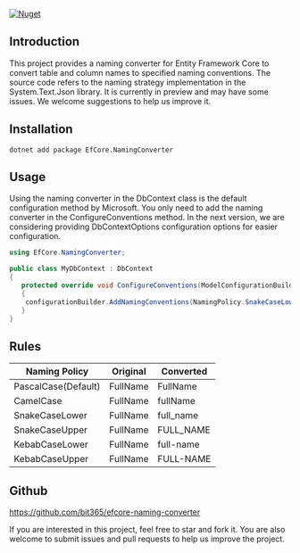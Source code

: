 [![Nuget](https://img.shields.io/nuget/v/EFCore.NamingConverter)](https://www.nuget.org/packages/EFCore.NamingConverter/)

 ## Introduction

This project provides a naming converter for Entity Framework Core to convert table and column names to specified naming conventions. The source code refers to the naming strategy implementation in the System.Text.Json library. It is currently in preview and may have some issues. We welcome suggestions to help us improve it.

## Installation

```shell
dotnet add package EfCore.NamingConverter
```
## Usage

Using the naming converter in the DbContext class is the default configuration method by Microsoft. You only need to add the naming converter in the ConfigureConventions method. In the next version, we are considering providing DbContextOptions configuration options for easier configuration.
```csharp
using EfCore.NamingConverter;

public class MyDbContext : DbContext
{
   protected override void ConfigureConventions(ModelConfigurationBuilder configurationBuilder)
   {
   	configurationBuilder.AddNamingConventions(NamingPolicy.SnakeCaseLower);
   }
}
```

## Rules

| Naming Policy  | Original | Converted |
|----------------|--------------|--------------|
| PascalCase(Default)     | FullName  | FullName  |
| CamelCase      | FullName  | fullName  |
| SnakeCaseLower | FullName  | full_name |
| SnakeCaseUpper | FullName  | FULL_NAME |
| KebabCaseLower | FullName  | full-name |
| KebabCaseUpper | FullName  | FULL-NAME |

## Github

https://github.com/bit365/efcore-naming-converter

If you are interested in this project, feel free to star and fork it. You are also welcome to submit issues and pull requests to help us improve the project.
